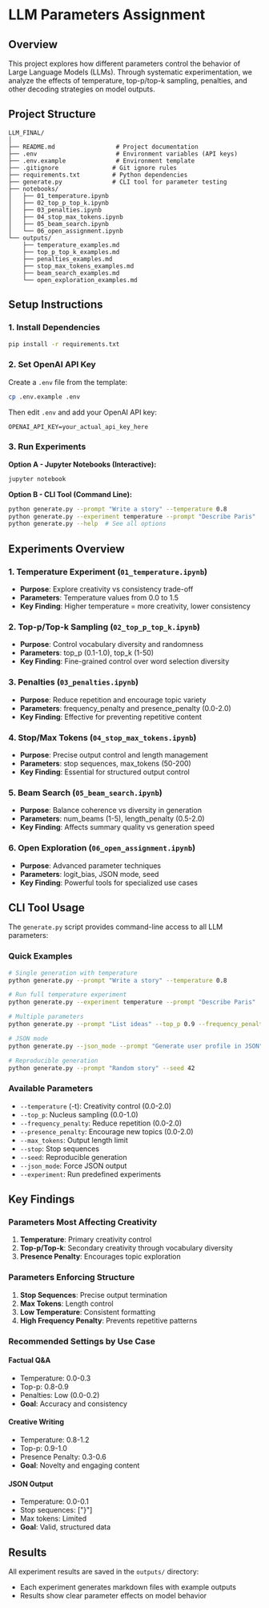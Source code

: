 # LLM Parameters Assignment 

## Overview
This project explores how different parameters control the behavior of Large Language Models (LLMs). Through systematic experimentation, we analyze the effects of temperature, top-p/top-k sampling, penalties, and other decoding strategies on model outputs.

## Project Structure
```
LLM_FINAL/
│
├── README.md                 # Project documentation
├── .env                      # Environment variables (API keys)
├── .env.example              # Environment template
├── .gitignore               # Git ignore rules
├── requirements.txt         # Python dependencies
├── generate.py              # CLI tool for parameter testing
├── notebooks/
│   ├── 01_temperature.ipynb
│   ├── 02_top_p_top_k.ipynb
│   ├── 03_penalties.ipynb
│   ├── 04_stop_max_tokens.ipynb
│   ├── 05_beam_search.ipynb
│   └── 06_open_assignment.ipynb
└── outputs/
    ├── temperature_examples.md
    ├── top_p_top_k_examples.md
    ├── penalties_examples.md
    ├── stop_max_tokens_examples.md
    ├── beam_search_examples.md
    └── open_exploration_examples.md
```

## Setup Instructions

### 1. Install Dependencies
```bash
pip install -r requirements.txt
```

### 2. Set OpenAI API Key
Create a `.env` file from the template:
```bash
cp .env.example .env
```

Then edit `.env` and add your OpenAI API key:
```
OPENAI_API_KEY=your_actual_api_key_here
```

### 3. Run Experiments

**Option A - Jupyter Notebooks (Interactive):**
```bash
jupyter notebook
```

**Option B - CLI Tool (Command Line):**
```bash
python generate.py --prompt "Write a story" --temperature 0.8
python generate.py --experiment temperature --prompt "Describe Paris"
python generate.py --help  # See all options
```

## Experiments Overview

### 1. Temperature Experiment (`01_temperature.ipynb`)
- **Purpose**: Explore creativity vs consistency trade-off
- **Parameters**: Temperature values from 0.0 to 1.5
- **Key Finding**: Higher temperature = more creativity, lower consistency

### 2. Top-p/Top-k Sampling (`02_top_p_top_k.ipynb`)
- **Purpose**: Control vocabulary diversity and randomness
- **Parameters**: top_p (0.1-1.0), top_k (1-50)
- **Key Finding**: Fine-grained control over word selection diversity

### 3. Penalties (`03_penalties.ipynb`)
- **Purpose**: Reduce repetition and encourage topic variety
- **Parameters**: frequency_penalty and presence_penalty (0.0-2.0)
- **Key Finding**: Effective for preventing repetitive content

### 4. Stop/Max Tokens (`04_stop_max_tokens.ipynb`)
- **Purpose**: Precise output control and length management
- **Parameters**: stop sequences, max_tokens (50-200)
- **Key Finding**: Essential for structured output control

### 5. Beam Search (`05_beam_search.ipynb`)
- **Purpose**: Balance coherence vs diversity in generation
- **Parameters**: num_beams (1-5), length_penalty (0.5-2.0)
- **Key Finding**: Affects summary quality vs generation speed

### 6. Open Exploration (`06_open_assignment.ipynb`)
- **Purpose**: Advanced parameter techniques
- **Parameters**: logit_bias, JSON mode, seed
- **Key Finding**: Powerful tools for specialized use cases

## CLI Tool Usage

The `generate.py` script provides command-line access to all LLM parameters:

### Quick Examples
```bash
# Single generation with temperature
python generate.py --prompt "Write a story" --temperature 0.8

# Run full temperature experiment
python generate.py --experiment temperature --prompt "Describe Paris"

# Multiple parameters
python generate.py --prompt "List ideas" --top_p 0.9 --frequency_penalty 0.5

# JSON mode
python generate.py --json_mode --prompt "Generate user profile in JSON"

# Reproducible generation
python generate.py --prompt "Random story" --seed 42
```

### Available Parameters
- `--temperature` (-t): Creativity control (0.0-2.0)
- `--top_p`: Nucleus sampling (0.0-1.0)
- `--frequency_penalty`: Reduce repetition (0.0-2.0)
- `--presence_penalty`: Encourage new topics (0.0-2.0)
- `--max_tokens`: Output length limit
- `--stop`: Stop sequences
- `--seed`: Reproducible generation
- `--json_mode`: Force JSON output
- `--experiment`: Run predefined experiments

## Key Findings

### Parameters Most Affecting Creativity
1. **Temperature**: Primary creativity control
2. **Top-p/Top-k**: Secondary creativity through vocabulary diversity
3. **Presence Penalty**: Encourages topic exploration

### Parameters Enforcing Structure
1. **Stop Sequences**: Precise output termination
2. **Max Tokens**: Length control
3. **Low Temperature**: Consistent formatting
4. **High Frequency Penalty**: Prevents repetitive patterns

### Recommended Settings by Use Case

#### Factual Q&A
- Temperature: 0.0-0.3
- Top-p: 0.8-0.9
- Penalties: Low (0.0-0.2)
- **Goal**: Accuracy and consistency

#### Creative Writing
- Temperature: 0.8-1.2
- Top-p: 0.9-1.0
- Presence Penalty: 0.3-0.6
- **Goal**: Novelty and engaging content

#### JSON Output
- Temperature: 0.0-0.1
- Stop sequences: ["}"]
- Max tokens: Limited
- **Goal**: Valid, structured data

## Results

All experiment results are saved in the `outputs/` directory:
- Each experiment generates markdown files with example outputs
- Results show clear parameter effects on model behavior


